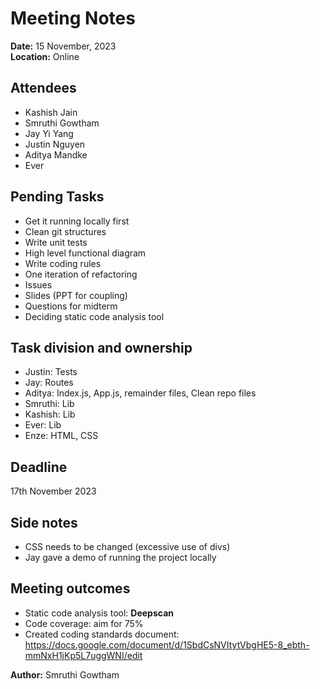 # Meeting Notes

**Date:** 15 November, 2023  
**Location:** Online

## Attendees

- Kashish Jain
- Smruthi Gowtham
- Jay Yi Yang
- Justin Nguyen
- Aditya Mandke
- Ever

## Pending Tasks

- Get it running locally first
- Clean git structures
- Write unit tests
- High level functional diagram
- Write coding rules
- One iteration of refactoring
- Issues
- Slides (PPT for coupling)
- Questions for midterm
- Deciding static code analysis tool

## Task division and ownership

- Justin: Tests
- Jay: Routes
- Aditya: Index.js, App.js, remainder files, Clean repo files
- Smruthi: Lib
- Kashish: Lib
- Ever: Lib
- Enze: HTML, CSS

## Deadline

17th November 2023

## Side notes

- CSS needs to be changed (excessive use of divs)
- Jay gave a demo of running the project locally

## Meeting outcomes

- Static code analysis tool: **Deepscan**
- Code coverage: aim for 75%
- Created coding standards document: https://docs.google.com/document/d/1SbdCsNVItytVbgHE5-8_ebth-mmNxH1jKp5L7uggWNI/edit

**Author:** Smruthi Gowtham
